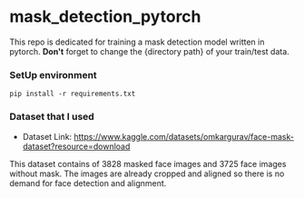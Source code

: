 # mask_detection_pytorch
This repo is dedicated for training a mask detection model written in pytorch. **Don't** forget to change the {directory path} of your train/test data.

### SetUp environment
```pip install -r requirements.txt```

### Dataset that I used
* Dataset Link: https://www.kaggle.com/datasets/omkargurav/face-mask-dataset?resource=download

This dataset contains of 3828 masked face images and 3725 face images without mask. The images are already cropped and aligned so there is no demand for face detection and alignment.
